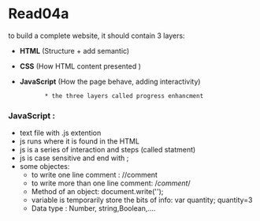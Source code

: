 # Read04a 
to build a complete website, it should contain 3 layers:
- **HTML** (Structure + add semantic)
- **CSS** (How HTML content presented )
- **JavaScript** (How the page behave, adding interactivity)

             * the three layers called progress enhancment

### JavaScript :
-   text file with .js extention 
- js runs where it is found in the HTML
- js is a series of interaction and steps (called statment)
- js is case sensitive and end with ;
- some objectes:
   - to write one line comment : //comment 
    - to write more than one line comment: /*comment*/
    - Method of an object: document.write('');
    - variable is temporarily store the bits of info: var quantity; quantity=3
    - Data type : Number, string,Boolean,....  